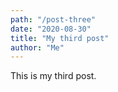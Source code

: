 ```yaml
---
path: "/post-three"
date: "2020-08-30"
title: "My third post"
author: "Me"
---
```


This is my third post.